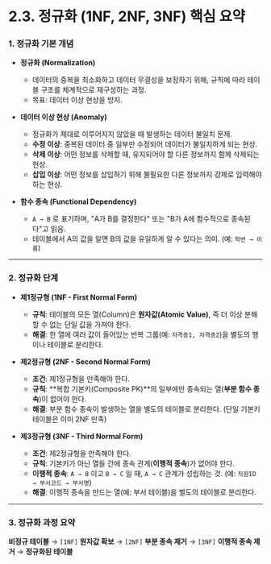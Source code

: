 # 2.3. 정규화 (1NF, 2NF, 3NF) 핵심 요약

### 1. 정규화 기본 개념

- **정규화 (Normalization)**
  - 데이터의 중복을 최소화하고 데이터 무결성을 보장하기 위해, 규칙에 따라 테이블 구조를 체계적으로 재구성하는 과정.
  - 목표: 데이터 이상 현상을 방지.

- **데이터 이상 현상 (Anomaly)**
  - 정규화가 제대로 이루어지지 않았을 때 발생하는 데이터 불일치 문제.
  - **수정 이상**: 중복된 데이터 중 일부만 수정되어 데이터가 불일치하게 되는 현상.
  - **삭제 이상**: 어떤 정보를 삭제할 때, 유지되어야 할 다른 정보까지 함께 삭제되는 현상.
  - **삽입 이상**: 어떤 정보를 삽입하기 위해 불필요한 다른 정보까지 강제로 입력해야 하는 현상.

- **함수 종속 (Functional Dependency)**
  - `A → B` 로 표기하며, "A가 B를 결정한다" 또는 "B가 A에 함수적으로 종속된다"고 읽음.
  - 테이블에서 A의 값을 알면 B의 값을 유일하게 알 수 있다는 의미. (예: `학번 → 이름`)

---

### 2. 정규화 단계

- **제1정규형 (1NF - First Normal Form)**
  - **규칙**: 테이블의 모든 열(Column)은 **원자값(Atomic Value)**, 즉 더 이상 분해할 수 없는 단일 값을 가져야 한다.
  - **해결**: 한 열에 여러 값이 들어있는 반복 그룹(예: `자격증1, 자격증2`)을 별도의 행이나 테이블로 분리한다.

- **제2정규형 (2NF - Second Normal Form)**
  - **조건**: 제1정규형을 만족해야 한다.
  - **규칙**: **복합 기본키(Composite PK)**의 일부에만 종속되는 열(**부분 함수 종속**)이 없어야 한다.
  - **해결**: 부분 함수 종속이 발생하는 열을 별도의 테이블로 분리한다. (단일 기본키 테이블은 이미 2NF 만족)

- **제3정규형 (3NF - Third Normal Form)**
  - **조건**: 제2정규형을 만족해야 한다.
  - **규칙**: 기본키가 아닌 열들 간에 종속 관계(**이행적 종속**)가 없어야 한다.
  - **이행적 종속**: `A → B` 이고 `B → C` 일 때, `A → C` 관계가 성립하는 것. (예: `직원ID → 부서코드 → 부서명`)
  - **해결**: 이행적 종속을 만드는 열(예: 부서 테이블)을 별도의 테이블로 분리한다.

---

### 3. 정규화 과정 요약

**비정규 테이블** → `[1NF]` **원자값 확보** → `[2NF]` **부분 종속 제거** → `[3NF]` **이행적 종속 제거** → **정규화된 테이블**
